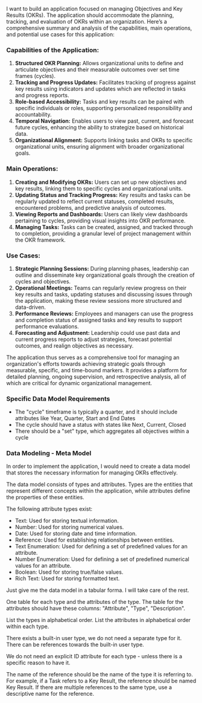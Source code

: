 I want to build an application focused on managing Objectives and Key Results (OKRs). The application should accommodate the planning, tracking, and evaluation of OKRs within an organization. Here’s a comprehensive summary and analysis of the capabilities, main operations, and potential use cases for this application:

### Capabilities of the Application:
1. **Structured OKR Planning:** Allows organizational units to define and articulate objectives and their measurable outcomes over set time frames (cycles).
2. **Tracking and Progress Updates:** Facilitates tracking of progress against key results using indicators and updates which are reflected in tasks and progress reports.
3. **Role-based Accessibility:** Tasks and key results can be paired with specific individuals or roles, supporting personalized responsibility and accountability.
4. **Temporal Navigation:** Enables users to view past, current, and forecast future cycles, enhancing the ability to strategize based on historical data.
5. **Organizational Alignment:** Supports linking tasks and OKRs to specific organizational units, ensuring alignment with broader organizational goals.

### Main Operations:
1. **Creating and Modifying OKRs:** Users can set up new objectives and key results, linking them to specific cycles and organizational units.
2. **Updating Status and Tracking Progress:** Key results and tasks can be regularly updated to reflect current statuses, completed results, encountered problems, and predictive analysis of outcomes.
3. **Viewing Reports and Dashboards:** Users can likely view dashboards pertaining to cycles, providing visual insights into OKR performance.
4. **Managing Tasks:** Tasks can be created, assigned, and tracked through to completion, providing a granular level of project management within the OKR framework.

### Use Cases:
1. **Strategic Planning Sessions:** During planning phases, leadership can outline and disseminate key organizational goals through the creation of cycles and objectives.
2. **Operational Meetings:** Teams can regularly review progress on their key results and tasks, updating statuses and discussing issues through the application, making these review sessions more structured and data-driven.
3. **Performance Reviews:** Employees and managers can use the progress and completion status of assigned tasks and key results to support performance evaluations.
4. **Forecasting and Adjustment:** Leadership could use past data and current progress reports to adjust strategies, forecast potential outcomes, and realign objectives as necessary.

The application thus serves as a comprehensive tool for managing an organization's efforts towards achieving strategic goals through measurable, specific, and time-bound markers. It provides a platform for detailed planning, ongoing supervision, and retrospective analysis, all of which are critical for dynamic organizational management.

### Specific Data Model Requirements

* The "cycle" timeframe is typically a quarter, and it should include attributes like Year, Quarter, Start and End Dates
* The cycle should have a status with states like Next, Current, Closed
* There should be a "set" type, which aggregates all objectives within a cycle 

### Data Modeling - Meta Model

In order to implement the application, I would need to create a data model that stores the necessary information for managing OKRs effectively.

The data model consists of types and attributes. Types are the entities that represent different concepts within the application, while attributes define the properties of these entities.

The following attribute types exist:

* Text: Used for storing textual information.
* Number: Used for storing numerical values.
* Date: Used for storing date and time information.
* Reference: Used for establishing relationships between entities.
* Text Enumeration: Used for defining a set of predefined values for an attribute.
* Number Enumeration: Used for defining a set of predefined numerical values for an attribute.
* Boolean: Used for storing true/false values.
* Rich Text: Used for storing formatted text.

Just give me the data model in a tabular forma. I will take care of the rest.

One table for each type and the attributes of the type. The table for the attributes should have these columns: "Attribute", "Type", "Description".

List the types in alphabetical order. List the attributes in alphabetical order within each type.

There exists a built-in user type, we do not need a separate type for it. There can be references towards the built-in user type.

We do not need an explicit ID attribute for each type - unless there is a specific reason to have it.

The name of the reference should be the name of the type it is referring to. For example, if a Task refers to a Key Result, the reference should be named Key Result. If there are multiple references to the same type, use a descriptive name for the reference.